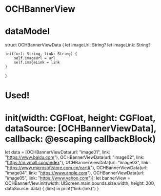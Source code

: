 # OCHBannerView

# dataModel
struct OCHBannerViewData {
    let imageUrl: String?
    let imageLink: String?
    
    init(url: String, link: String) {
        self.imageUrl = url
        self.imageLink = link
    }
}

# Used!
# init(width: CGFloat, height: CGFloat, dataSource: [OCHBannerViewData], callback: @escaping callbackBlock)

let data = [OCHBannerViewData(url: "image01", link: "https://www.baidu.com"),
                    OCHBannerViewData(url: "image02", link: "https://m.vmall.com/index"),
                    OCHBannerViewData(url: "image03", link: "https://www.microsoftstore.com.cn/cart#"),
                    OCHBannerViewData(url: "image04", link: "https://www.apple.com"),
                    OCHBannerViewData(url: "image05", link: "https://www.yahoo.com")];
let bannerView = OCHBannerView.init(width: UIScreen.main.bounds.size.width, height: 200, dataSource: data) { (link) in
            print("link:\(link)")
        }
